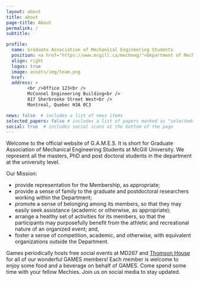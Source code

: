 ```yaml
---
layout: about
title: about
page-title: About
permalink: /
subtitle:

profile:
  name: Graduate Association of Mechanical Engineering Students
  position: <a href="https://www.mcgill.ca/mecheng/">Department of Mechanical Engineering</a> <br /><a href="https://www.mcgill.ca/">McGill University</a>
  align: right
  logos: true
  image: assets/img/team.png
  href: 
  address: >
        <br />Office 123<br />
        McConnel Engineering Building<br />
        817 Sherbrooke Street West<br />        
        Montreal, Quebec H3A 0C3    

news: false  # includes a list of news items
selected_papers: false # includes a list of papers marked as "selected={true}"
social: true  # includes social icons at the bottom of the page
---
```


Welcome to the official website of G.A.M.E.S. It is short for Graduate Association of Mechanical Engineering Students at McGill University. We represent all the masters, PhD and post doctoral students in the department at the university level. 

Our Mission:

- provide representation for the Membership, as appropriate;
- provide a sense of family to the graduate and postdoctoral researchers working within the Department;
- promote a sense of belonging among its members, so that they may easily seek assistance (academic or otherwise, as appropriate);
- arrange a healthy set of activities for its members, so that the participants may purposefully benefit from the athletic and recreational nature of an organized event; and,
- foster a sense of competition, academic, and otherwise, with equivalent organizations outside the Department.


Games periodically hosts free social events at MD267 and [Thomson House](http://thomsonhouse.ca/home) for all of our wonderful GAMES members! Each member is welcome to enjoy some food and a beverage on behalf of GAMES. Come spend some time with your fellow Mechies. Join us on social media to stay updated.

